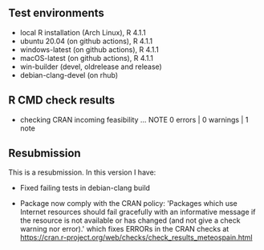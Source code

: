 ## Test environments
* local R installation (Arch Linux), R 4.1.1
* ubuntu 20.04 (on github actions), R 4.1.1
* windows-latest (on github actions), R 4.1.1
* macOS-latest (on github actions), R 4.1.1
* win-builder (devel, oldrelease and release)
* debian-clang-devel (on rhub)

## R CMD check results

* checking CRAN incoming feasibility ... NOTE
0 errors | 0 warnings | 1 note

## Resubmission
This is a resubmission. In this version I have:

* Fixed failing tests in debian-clang build

* Package now comply with the CRAN policy: 'Packages which use Internet resources should fail
gracefully with an informative message if the resource is not available or has changed (and not
give a check warning nor error).' which fixes ERRORs in the CRAN checks at
<https://cran.r-project.org/web/checks/check_results_meteospain.html>
